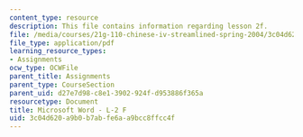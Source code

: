 ```yaml
---
content_type: resource
description: This file contains information regarding lesson 2f.
file: /media/courses/21g-110-chinese-iv-streamlined-spring-2004/3c04d620a9b0b7abfe6aa9bcc8ffcc4f_MIT21G_110S04_L_2_f.pdf
file_type: application/pdf
learning_resource_types:
- Assignments
ocw_type: OCWFile
parent_title: Assignments
parent_type: CourseSection
parent_uid: d27e7d98-c8e1-3902-924f-d953886f365a
resourcetype: Document
title: Microsoft Word - L-2 F
uid: 3c04d620-a9b0-b7ab-fe6a-a9bcc8ffcc4f
---
```

